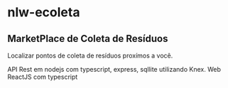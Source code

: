 # nlw-ecoleta

## MarketPlace de Coleta de Resíduos

Localizar pontos de coleta de resíduos proxímos a você.

API Rest em nodejs com typescript, express, sqllite utilizando Knex.
Web ReactJS com typescript

